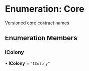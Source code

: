 # Enumeration: Core

Versioned core contract names

## Enumeration Members

### IColony

• **IColony** = ``"IColony"``
